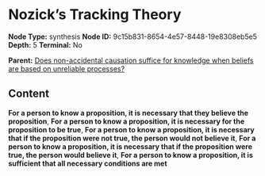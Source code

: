 # Nozick’s Tracking Theory

**Node Type:** synthesis
**Node ID:** 9c15b831-8654-4e57-8448-19e8308eb5e5
**Depth:** 5
**Terminal:** No

**Parent:** [Does non-accidental causation suffice for knowledge when beliefs are based on unreliable processes?](does-non-accidental-causation-suffice-for-knowledge-when-beliefs-are-based-on-unreliable-processes-antithesis-5c04d7be-5048-42e8-b969-ab162c907530.md)

## Content

**For a person to know a proposition, it is necessary that they believe the proposition**, **For a person to know a proposition, it is necessary for the proposition to be true**, **For a person to know a proposition, it is necessary that if the proposition were not true, the person would not believe it**, **For a person to know a proposition, it is necessary that if the proposition were true, the person would believe it**, **For a person to know a proposition, it is sufficient that all necessary conditions are met**
